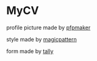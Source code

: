 # MyCV
profile picture made by [pfpmaker](https://pfpmaker.com/)

style made by [magicpattern](https://www.magicpattern.design)

form made by [tally](https://tally.so/)